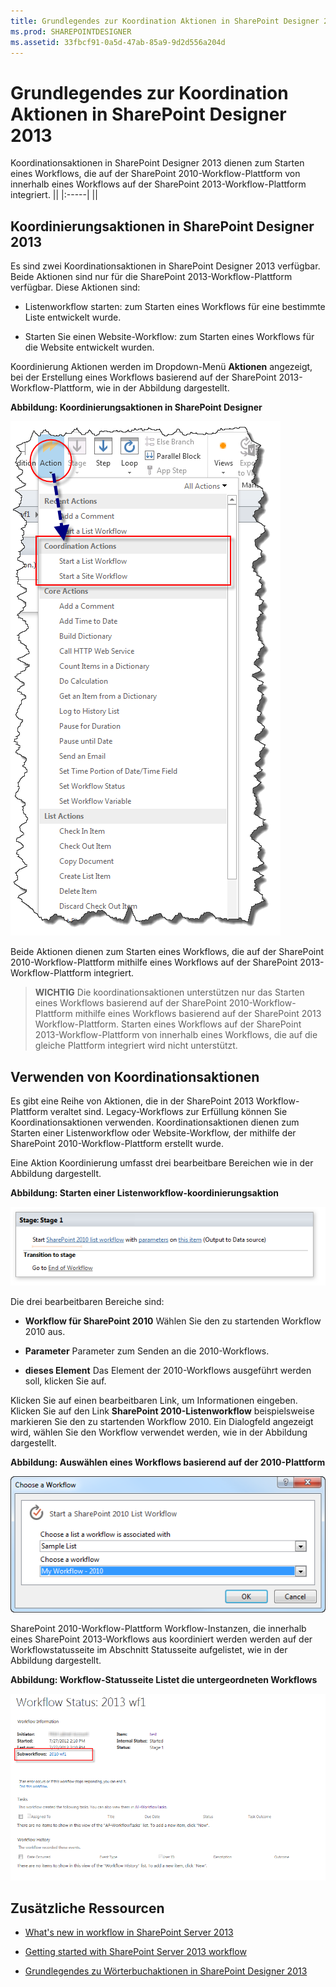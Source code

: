 ```yaml
---
title: Grundlegendes zur Koordination Aktionen in SharePoint Designer 2013
ms.prod: SHAREPOINTDESIGNER
ms.assetid: 33fbcf91-0a5d-47ab-85a9-9d2d556a204d
---
```



# Grundlegendes zur Koordination Aktionen in SharePoint Designer 2013
Koordinationsaktionen in SharePoint Designer 2013 dienen zum Starten eines Workflows, die auf der SharePoint 2010-Workflow-Plattform von innerhalb eines Workflows auf der SharePoint 2013-Workflow-Plattform integriert.
||
|:-----|
||
   

## Koordinierungsaktionen in SharePoint Designer 2013
<a name="section1"> </a>

Es sind zwei Koordinationsaktionen in SharePoint Designer 2013 verfügbar. Beide Aktionen sind nur für die SharePoint 2013-Workflow-Plattform verfügbar. Diese Aktionen sind:
  
    
    

- Listenworkflow starten: zum Starten eines Workflows für eine bestimmte Liste entwickelt wurde.
    
  
- Starten Sie einen Website-Workflow: zum Starten eines Workflows für die Website entwickelt wurden.
    
  
Koordinierung Aktionen werden im Dropdown-Menü **Aktionen** angezeigt, bei der Erstellung eines Workflows basierend auf der SharePoint 2013-Workflow-Plattform, wie in der Abbildung dargestellt.
  
    
    

**Abbildung: Koordinierungsaktionen in SharePoint Designer**

  
    
    

  
    
    
![Koordinierungsaktionen in SharePoint Designer](images/SPD15-CoordinationActions.png)
  
    
    
Beide Aktionen dienen zum Starten eines Workflows, die auf der SharePoint 2010-Workflow-Plattform mithilfe eines Workflows auf der SharePoint 2013-Workflow-Plattform integriert.
  
    
    

    
> **WICHTIG**
> Die koordinationsaktionen unterstützen nur das Starten eines Workflows basierend auf der SharePoint 2010-Workflow-Plattform mithilfe eines Workflows basierend auf der SharePoint 2013 Workflow-Plattform. Starten eines Workflows auf der SharePoint 2013-Workflow-Plattform von innerhalb eines Workflows, die auf die gleiche Plattform integriert wird nicht unterstützt.
  
    
    


## Verwenden von Koordinationsaktionen
<a name="section2"> </a>

Es gibt eine Reihe von Aktionen, die in der SharePoint 2013 Workflow-Plattform veraltet sind. Legacy-Workflows zur Erfüllung können Sie Koordinationsaktionen verwenden. Koordinationsaktionen dienen zum Starten einer Listenworkflow oder Website-Workflow, der mithilfe der SharePoint 2010-Workflow-Plattform erstellt wurde.
  
    
    
Eine Aktion Koordinierung umfasst drei bearbeitbare Bereichen wie in der Abbildung dargestellt.
  
    
    

**Abbildung: Starten einer Listenworkflow-koordinierungsaktion**

  
    
    

  
    
    
![Starten einer Listenworkflow-Koordinierungsaktion](images/SPD15-CoordinationActions2.png)
  
    
    
Die drei bearbeitbaren Bereiche sind:
  
    
    

- **Workflow für SharePoint 2010** Wählen Sie den zu startenden Workflow 2010 aus.
    
  
- **Parameter** Parameter zum Senden an die 2010-Workflows.
    
  
- **dieses Element** Das Element der 2010-Workflows ausgeführt werden soll, klicken Sie auf.
    
  
Klicken Sie auf einen bearbeitbaren Link, um Informationen eingeben. Klicken Sie auf den Link **SharePoint 2010-Listenworkflow** beispielsweise markieren Sie den zu startenden Workflow 2010. Ein Dialogfeld angezeigt wird, wählen Sie den Workflow verwendet werden, wie in der Abbildung dargestellt.
  
    
    

**Abbildung: Auswählen eines Workflows basierend auf der 2010-Plattform**

  
    
    

  
    
    
![Auswählen eines Workflows basierend auf der 2010-Plattform](images/SPD15-CoordinationActions3.png)
  
    
    

  
    
    

  
    
    

  
    
    
SharePoint 2010-Workflow-Plattform Workflow-Instanzen, die innerhalb eines SharePoint 2013-Workflows aus koordiniert werden werden auf der Workflowstatusseite im Abschnitt Statusseite aufgelistet, wie in der Abbildung dargestellt.
  
    
    

**Abbildung: Workflow-Statusseite Listet die untergeordneten Workflows**

  
    
    

  
    
    
![Auf der Workflowstatusseite sind die Unterworkflows aufgeführt.](images/SPD15-CorrelationActions4.png)
  
    
    

  
    
    

  
    
    

## Zusätzliche Ressourcen
<a name="bk_addresources"> </a>


-  [What's new in workflow in SharePoint Server 2013](http://msdn.microsoft.com/library/6ab8a28b-fa2f-4530-8b55-a7f663bf15ea.aspx)
    
  
-  [Getting started with SharePoint Server 2013 workflow](http://msdn.microsoft.com/library/cc73be76-a329-449f-90ab-86822b1c2ee8.aspx)
    
  
-  [Grundlegendes zu Wörterbuchaktionen in SharePoint Designer 2013](understanding-dictionary-actions-in-sharepoint-designer-2013.md)
    
  

  
    
    

